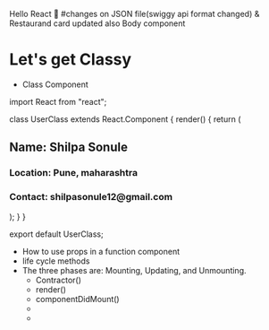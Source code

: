 Hello React 🚀
#changes on JSON file(swiggy api format changed) & Restaurand card updated also Body component

# Let's get Classy

- Class Component

import React from "react";

class UserClass extends React.Component {
render() {
return (
<div className="user-card">
<h2>Name: Shilpa Sonule</h2>
<h3>Location: Pune, maharashtra</h3>
<h3>Contact: shilpasonule12@gmail.com</h3>
</div>
);
}
}

export default UserClass;

- How to use props in a function component
- life cycle methods
- The three phases are: Mounting, Updating, and Unmounting.
  - Contractor()
  - render()
  - componentDidMount()
  - 
  - 
